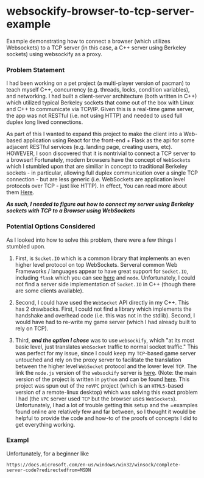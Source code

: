 # websockify-browser-to-tcp-server-example
Example demonstrating how to connect a browser (which utilizes Websockets) to a TCP server (in this case, a C++ server using Berkeley sockets) using websockify as a proxy.

### Problem Statement
I had been working on a pet project (a multi-player version of pacman) to teach myself C++, concurrency (e.g. threads, locks, condition variables), and networking. I had built a client-server architecture (both written in C++) which utilized typical Berkeley sockets that come out of the box with Linux and C++ to communicate via TCP/IP. Given this is a real-time game server, the app was not RESTful (i.e. not using HTTP) and needed to used full duplex long lived connections.

As part of this I wanted to expand this project to make the client into a Web-based application using React for the front-end + Flask as the api for some adjacent RESTful services (e.g. landing page, creating users, etc). HOWEVER, I soon discovered that it is nontrivial to connect a TCP server to a browser! Fortunately, modern browsers have the concept of `WebSockets` which I stumbled upon that are similiar in concept to traditional Berkeley sockets - in particular, allowing full duplex communication over a single TCP connection - but are less generic (i.e. WebSockets are application level protocols over TCP - just like HTTP). In effect, You can read more about them [Here](https://en.wikipedia.org/wiki/WebSocket).

***As such, I needed to figure out how to connect my server using Berkeley sockets with TCP to a Browser using WebSockets***

### Potential Options Considered

As I looked into how to solve this problem, there were a few things I stumbled upon. 
  1. First, is `Socket.IO` which is a common library that implements an even higher level protocol on top WebSockets. Serveral common Web Frameworks / languages appear to have     great support for `Socket.IO`, including `flask` which you can see [here](https://flask-socketio.readthedocs.io/en/latest/) and `node`. Unfortunately, I could not find a          server side implementation of `Socket.IO` in C++ (though there are some clients available).
 
  2. Second, I could have used the `WebSocket` API directly in my C++. This has 2 drawbacks. First, I could not find a  library which implements the handshake and overhead        code (i.e. this was not in the stdlib). Second, I would have had to re-write my game server (which I had already built to rely on TCP). 

  3. Third, ***and the option I chose*** was to use `websockify`, which "at its most basic level, just translates `WebSocket` traffic to normal socket traffic." This was perfect for my issue, since I could keep my `TCP`-based game server untouched and rely on the proxy server to facilitate the translation between the higher level `WebSocket` protocol and the lower level `TCP`. The link the `node.js` version of the `websockify` server is [here](https://github.com/novnc/websockify-js). (Note: the main version of the project is written in `python` and can be found [here](https://github.com/novnc/websockify). This project was spun out of the `noVPC` project (which is an `HTML5`-based version of a remote-linux desktop) which was solving this exact problem I had (the `VPC` server used `TCP` but the browser uses `WebSockets`). Unfortunately, I had a lot of trouble getting this setup and the =examples found online are relatively few and far between, so I thought it would be helpful to provide the code and how-to of the proofs of concepts I did to get everything working.
 
### Exampl
 Unfortunately, for a beginner like

`https://docs.microsoft.com/en-us/windows/win32/winsock/complete-server-code?redirectedfrom=MSDN`
